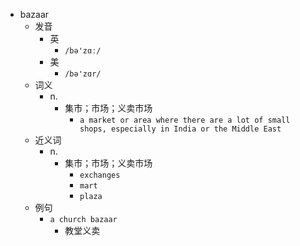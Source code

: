 - bazaar
  - 发音
    - 英
      - `/bə'zɑː/`
    - 美
      - `/bə'zɑr/`
  - 词义
    - n.
      - 集市；市场；义卖市场
        - `a market or area where there are a lot of small shops, especially in India or the Middle East`
  - 近义词
    - n.
      - 集市；市场；义卖市场
        - `exchanges`
        - `mart`
        - `plaza`
  - 例句
    - `a church bazaar`
      - 教堂义卖

